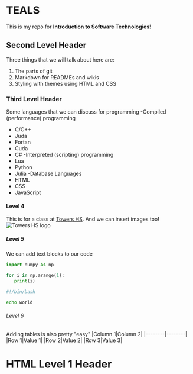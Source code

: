# TEALS

This is my repo for **Introduction to Software Technologies**!

## Second Level Header

Three things that we will talk about here are: 
1. The parts of git
2. Markdown for READMEs and wikis
3. Styling with themes using HTML and CSS

### Third Level Header

Some languages that we can discuss for programming
-Compiled (performance) programming
- C/C++
- Juda
- Fortan
- Cuda
- C#
-Interpreted (scripting) programming
- Lua
- Python
- Julia
-Database Languages
- HTML
- CSS
- JavaScript

#### Level 4
This is for a class at [Towers HS](https://www.towershs.dekalb.k12.ga.us/).
 And we can insert images too! ![Towers HS logo](https://www.towershs.dekalb.k12.ga.us/sysimages/logo.png)
##### Level 5
We can add text blocks to our code

```python
import numpy as np

for i in np.arange(1):
   print(i)
```

```bash
#!/bin/bash

echo world
```

###### Level 6

Adding tables is also pretty "easy"
|Column 1|Column 2|
|--------|--------|
|Row 1|Value 1|
|Row 2|Value 2|
|Row 3|Value 3|

<H1>HTML Level 1 Header</H1>
